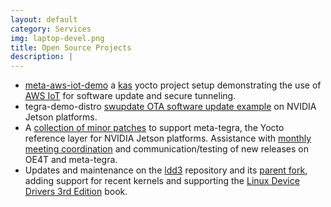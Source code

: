 ```yaml
---
layout: default
category: Services
img: laptop-devel.png
title: Open Source Projects
description: |
---
```


* [meta-aws-iot-demo](https://github.com/Trellis-Logic/meta-aws-iot-demo) a [kas](https://kas.readthedocs.io/en/latest/) yocto project setup demonstrating the use of [AWS IoT](https://aws.amazon.com/iot-core) for software update and secure tunneling.
* tegra-demo-distro [swupdate OTA software update example](https://github.com/OE4T/tegra-demo-distro/tree/master/layers/meta-tegrademo/dynamic-layers/meta-swupdate) on NVIDIA Jetson platforms.
* A [collection of minor patches](https://github.com/OE4T/meta-tegra/commits?author=dwalkes) to support meta-tegra, the Yocto reference layer for NVIDIA Jetson platforms.  Assistance with [monthly meeting coordination](https://github.com/orgs/OE4T/discussions/515) and communication/testing of new releases on OE4T and meta-tegra.
* Updates and maintenance on the [ldd3](https://github.com/cu-ecen-aeld/ldd3) repository and its [parent fork](https://github.com/martinezjavier/ldd3), adding support for recent kernels and supporting the [Linux Device Drivers 3rd Edition](https://lwn.net/Kernel/LDD3/) book.
